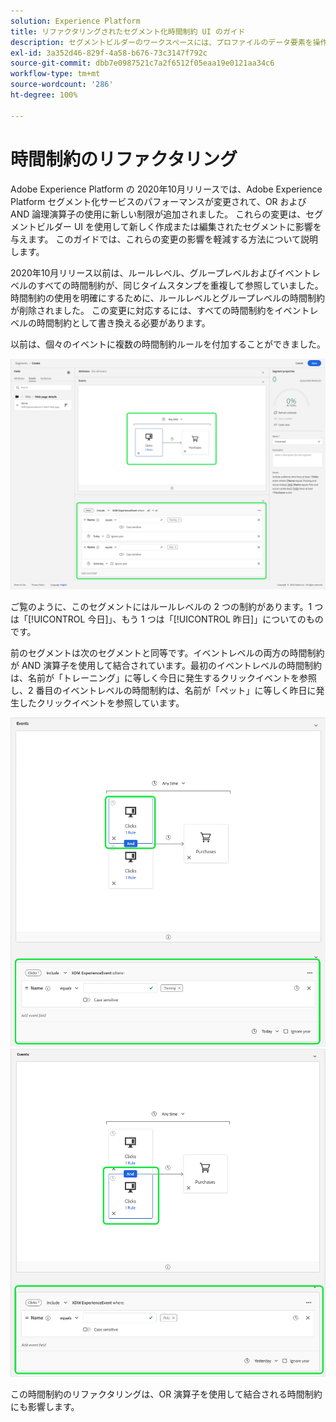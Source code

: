```yaml
---
solution: Experience Platform
title: リファクタリングされたセグメント化時間制約 UI のガイド
description: セグメントビルダーのワークスペースには、プロファイルのデータ要素を操作できる豊富な機能があります。ワークスペースには、ルールを作成および編集するための直感的なコントロール（例えば、データプロパティを表示する際に使用するドラッグ＆ドロップタイルなど）があります。
exl-id: 3a352d46-829f-4a58-b676-73c3147f792c
source-git-commit: dbb7e0987521c7a2f6512f05eaa19e0121aa34c6
workflow-type: tm+mt
source-wordcount: '286'
ht-degree: 100%

---
```


# 時間制約のリファクタリング

Adobe Experience Platform の 2020年10月リリースでは、Adobe Experience Platform セグメント化サービスのパフォーマンスが変更されて、OR および AND 論理演算子の使用に新しい制限が追加されました。 これらの変更は、セグメントビルダー UI を使用して新しく作成または編集されたセグメントに影響を与えます。 このガイドでは、これらの変更の影響を軽減する方法について説明します。

2020年10月リリース以前は、ルールレベル、グループレベルおよびイベントレベルのすべての時間制約が、同じタイムスタンプを重複して参照していました。 時間制約の使用を明確にするために、ルールレベルとグループレベルの時間制約が削除されました。 この変更に対応するには、すべての時間制約をイベントレベルの時間制約として書き換える必要があります。

以前は、個々のイベントに複数の時間制約ルールを付加することができました。

![セグメントビルダーで以前の形式の時間制約がハイライト表示されています。](../images/ui/segment-refactoring/former-time-constraint.png)

ご覧のように、このセグメントにはルールレベルの 2 つの制約があります。1 つは「[!UICONTROL 今日]」、もう 1 つは「[!UICONTROL 昨日]」についてのものです。

前のセグメントは次のセグメントと同等です。イベントレベルの両方の時間制約が AND 演算子を使用して結合されています。最初のイベントレベルの時間制約は、名前が「トレーニング」に等しく今日に発生するクリックイベントを参照し、2 番目のイベントレベルの時間制約は、名前が「ペット」に等しく昨日に発生したクリックイベントを参照しています。

![セグメントビルダーで、新しい形式の時間制約がハイライト表示されています。](../images/ui/segment-refactoring/time-constraint-1.png) ![セグメントビルダーで、新しい形式の時間制約がハイライト表示されています。](../images/ui/segment-refactoring/time-constraint-2.png)

この時間制約のリファクタリングは、OR 演算子を使用して結合される時間制約にも影響します。
